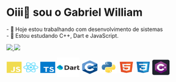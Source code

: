 <h1>Oiii👋 sou o Gabriel William</h1>
<p>- 🔭 Hoje estou trabalhando com desenvolvimento de sistemas<br>
- 🌱 Estou estudando C++, Dart e JavaScript.</p>

<div>
  <a href="https://github.com/gabrieldepaulo20">
    <img height="180em" src="https://github-readme-stats.vercel.app/api?username=gabrieldepaulo20&show_icons=true&theme=dracula&include_all_commits=true&count_private=true" />
    <img height="180em" src="https://github-readme-stats.vercel.app/api/top-langs/?username=gabrieldepaulo20&layout=compact&langs_count=16&theme=dracula" />
  </a>
</div>

<div style="display: inline-block"><br>
  <img align="center" alt="gabriel-JS" height="30" width="40" src="https://raw.githubusercontent.com/devicons/devicon/master/icons/javascript/javascript-plain.svg">
  <img align="center" alt="gabriel-React" height="30" width="40" src="https://raw.githubusercontent.com/devicons/devicon/master/icons/react/react-original.svg">
  <img align="center" alt="gabriel-Typescript" height="30" width="40" src="https://raw.githubusercontent.com/devicons/devicon/master/icons/typescript/typescript-plain.svg">
  <img align="center" alt="gabriel-Dart" height="50" width="60" src="https://raw.githubusercontent.com/devicons/devicon/55609aa5bd817ff167afce0d965585c92040787a/icons/dart/dart-original-wordmark.svg">
  <img align="center" alt="gabriel-Cplusplus" height="35" width="45" src="https://raw.githubusercontent.com/devicons/devicon/55609aa5bd817ff167afce0d965585c92040787a/icons/cplusplus/cplusplus-original.svg">
  <img align="center" alt="gabriel-Python" height="35" width="45" src="https://raw.githubusercontent.com/devicons/devicon/55609aa5bd817ff167afce0d965585c92040787a/icons/python/python-original.svg">
  <img align="center" alt="gabriel-HTML5" height="30" width="40" src="https://raw.githubusercontent.com/devicons/devicon/55609aa5bd817ff167afce0d965585c92040787a/icons/html5/html5-original.svg">
  <img align="center" alt="gabriel-CSS3" height="30" width="40" src="https://raw.githubusercontent.com/devicons/devicon/55609aa5bd817ff167afce0d965585c92040787a/icons/css3/css3-original.svg">
  <img align="center" alt="gabriel-Csharp" height="40" width="45" src="https://raw.githubusercontent.com/gui-bus/TechIcons/70f9ca213e35be00f41c0350d77c238c999db688/Dark/C%23.svg">
</div>
